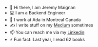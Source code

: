 - 👋 Hi there, I am Jeremy Maignan
- 💻 I am a Backend Engineer
- 🍔 I work at Ada in Montreal Canada
- ✍️ I write stuff on my [Medium](https://medium.com/@jeremy.maignan) sometimes
- 📫 You can reach me via my [Linkedin](https://www.linkedin.com/in/j%C3%A9r%C3%A9my-maignan/)
- ⚡ Fun fact: Last year, I read 62 books
